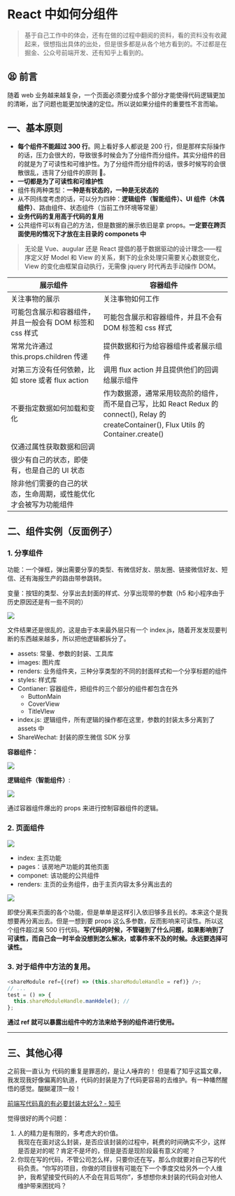 # React 中如何分组件

> 基于自己工作中的体会，还有在做的过程中翻阅的资料，看的资料没有收藏起来，很想指出具体的出处，但是很多都是从各个地方看到的。不过都是在掘金、公众号前端开发、还有知乎上看到的。

## 😫 前言

随着 web 业务越来越复杂，一个页面必须要分成多个部分才能使得代码逻辑更加的清晰，出了问题也能更加快速的定位。所以说如果分组件的重要性不言而喻。

## 一、基本原则

- **每个组件不能超过 300 行**。网上看好多人都说是 200 行，但是那样实际操作的话，压力会很大的，导致很多时候会为了分组件而分组件。其实分组件的目的就是为了可读性和可维护性。为了分组件而分组件的话，很多时候写的会很散很乱，违背了分组件的原则 。
- **一切都是为了可读性和可维护性**
- 组件有两种类型：**一种是有状态的，一种是无状态的**
- 从不同纬度考虑的话，可以分为四种：**逻辑组件（智能组件）、UI 组件（木偶组件）**、路由组件、状态组件（当前工作环境等常量）
- **业务代码的复用高于代码的复用**
- 公共组件可以有自己的方法，但是数据的展示依旧是拿 props。**一定要在跨页面使用的情况下才放在主目录的 componets 中**

> <font style="color:#333333;">无论是 Vue、augular 还是 React 提倡的基于数据驱动的设计理念——程序定义好 Model 和 View 的关系，剩下的业余处理只需要关心数据变化，View 的变化由框架自动执行，无需像 jquery 时代再去手动操作 DOM。</font>

| 展示组件                                                         | 容器组件                                                                                                                                    |
| ---------------------------------------------------------------- | ------------------------------------------------------------------------------------------------------------------------------------------- |
| 关注事物的展示                                                   | 关注事物如何工作                                                                                                                            |
| 可能包含展示和容器组件，并且一般会有 DOM 标签和 css 样式         | 可能包含展示和容器组件，并且不会有 DOM 标签和 css 样式                                                                                      |
| 常常允许通过 this.props.children 传递                            | 提供数据和行为给容器组件或者展示组件                                                                                                        |
| 对第三方没有任何依赖，比如 store 或者 flux action                | 调用 flux action 并且提供他们的回调给展示组件                                                                                               |
| 不要指定数据如何加载和变化                                       | 作为数据源，通常采用较高阶的组件，而不是自己写，比如 React Redux 的 connect(), Relay 的 createContainer(), Flux Utils 的 Container.create() |
| 仅通过属性获取数据和回调                                         |                                                                                                                                             |
| 很少有自己的状态，即使有，也是自己的 UI 状态                     |                                                                                                                                             |
| 除非他们需要的自己的状态，生命周期，或性能优化才会被写为功能组件 |                                                                                                                                             |

## 二、组件实例（反面例子）

### 1. 分享组件

功能：一个弹框，弹出需要分享的类型、有微信好友、朋友圈、链接微信好友、短信、还有海报生产的路由带参跳转。

变量：按钮的类型、分享出去封面的样式、分享出现带的参数（h5 和小程序由于历史原因还是有一些不同的）

![](https://cdn.nlark.com/yuque/0/2020/png/654315/1598714815713-1236debd-6c03-45d9-8b84-4ebc94a046c2.png)

文件结果还是很乱的，这是由于本来最外层只有一个 index.js，随着开发发现要判断的东西越来越多，所以把他逻辑都拆分了。

- assets: 常量、参数的封装、工具库
- images: 图片库
- renders: 业务组件夹，三种分享类型的不同的封面样式和一个分享标题的组件
- styles: 样式库
- Contianer: 容器组件，把组件的三个部分的组件都包含在外
  - ButtonMain
  - CoverView
  - TitleVIew
- index.js: 逻辑组件，所有逻辑的操作都在这里，参数的封装太多分离到了 assets 中
- ShareWechat: 封装的原生微信 SDK 分享

**容器组件：**

![](https://cdn.nlark.com/yuque/0/2020/png/654315/1598715361734-9c8c5a97-26e7-4b4c-b0d1-b3e90ca8d78e.png)

**逻辑组件（智能组件）**:

![](https://cdn.nlark.com/yuque/0/2020/png/654315/1598715567256-1e69d9fd-1f6b-42fd-ab83-db33cc0e6faf.png)

通过容器组件爆出的 props 来进行控制容器组件的逻辑。

### 2. 页面组件

![](https://cdn.nlark.com/yuque/0/2020/png/654315/1598715672704-f98b40f9-ea83-4471-984c-07d672fa9dd8.png)

- index: 主页功能
- pages：该房地产功能的其他页面
- componet: 该功能的公共组件
- renders: 主页的业务组件，由于主页内容太多分离出去的

![](https://cdn.nlark.com/yuque/0/2020/png/654315/1598716061847-99777b5f-c6ed-4e88-89b8-c89168fcff68.png)

即使分离来页面的各个功能，但是单单是这样引入依旧够多且长的。本来这个是我想要再分离出去。但是一想到要 props 这么多参数，反而影响来可读性。所以这个组件超过来 500 行代码。**写代码的时候，不管碰到了什么问题，如果影响到了可读性，而自己会一时半会没想到怎么解决，或事件来不及的时候。永远要选择可读性。**

### 3. 对于组件中方法的复用。

```javascript
<shareModule ref={(ref) => (this.shareModuleHandle = ref)} />;
// ...
test = () => {
  this.shareModuleHandle.manHdele(); //
};
```

**通过 ref 就可以暴露出组件中的方法来给予别的组件进行使用。**

---

## 三、其他心得

之前我一直认为 代码的重复是罪恶的，是让人唾弃的！ 但是看了知乎这篇文章，我发现我好像偏离的轨道，代码的封装是为了代码更容易的去维护。有一种幡然醒悟的感觉。醍醐灌顶一般！

[前端写代码真的有必要封装太好么? - 知乎](https://www.zhihu.com/question/397593209/answer/1257454291)

觉得很好的两个问题：

1. 人的精力是有限的，多考虑大的价值。  
   我现在在面对这么封装，是否应该封装的过程中，耗费的时间确实不少，这样是否是对的呢？肯定不是坏的，但是是否是现阶段最有意义的呢？
2. 你现在写的代码，不管公司怎么样，只要你还在写，那么你就要对自己写的代码负责。“你写的项目，你做的项目很有可能在下一个季度交给另外一个人维护，我希望接受代码的人不会在背后骂你”，多想想你未封装的代码会对他人维护带来困扰吗？
